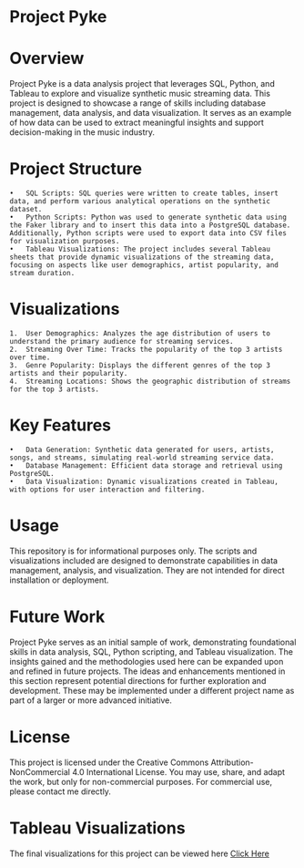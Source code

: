 # Project Pyke

# Overview

Project Pyke is a data analysis project that leverages SQL, Python, and Tableau to explore and visualize synthetic music streaming data. This project is designed to showcase a range of skills including database management, data analysis, and data visualization. It serves as an example of how data can be used to extract meaningful insights and support decision-making in the music industry.

# Project Structure

	•	SQL Scripts: SQL queries were written to create tables, insert data, and perform various analytical operations on the synthetic dataset.
	•	Python Scripts: Python was used to generate synthetic data using the Faker library and to insert this data into a PostgreSQL database. Additionally, Python scripts were used to export data into CSV files for visualization purposes.
	•	Tableau Visualizations: The project includes several Tableau sheets that provide dynamic visualizations of the streaming data, focusing on aspects like user demographics, artist popularity, and stream duration.

# Visualizations

	1.	User Demographics: Analyzes the age distribution of users to understand the primary audience for streaming services.
	2.	Streaming Over Time: Tracks the popularity of the top 3 artists over time.
	3.	Genre Popularity: Displays the different genres of the top 3 artists and their popularity.
	4.	Streaming Locations: Shows the geographic distribution of streams for the top 3 artists.

# Key Features

	•	Data Generation: Synthetic data generated for users, artists, songs, and streams, simulating real-world streaming service data.
	•	Database Management: Efficient data storage and retrieval using PostgreSQL.
	•	Data Visualization: Dynamic visualizations created in Tableau, with options for user interaction and filtering.

# Usage

This repository is for informational purposes only. The scripts and visualizations included are designed to demonstrate capabilities in data management, analysis, and visualization. They are not intended for direct installation or deployment.

# Future Work

Project Pyke serves as an initial sample of work, demonstrating foundational skills in data analysis, SQL, Python scripting, and Tableau visualization. The insights gained and the methodologies used here can be expanded upon and refined in future projects. The ideas and enhancements mentioned in this section represent potential directions for further exploration and development. These may be implemented under a different project name as part of a larger or more advanced initiative.

# License

This project is licensed under the Creative Commons Attribution-NonCommercial 4.0 International License. You may use, share, and adapt the work, but only for non-commercial purposes. For commercial use, please contact me directly.

# Tableau Visualizations

The final visualizations for this project can be viewed here [Click Here](https://public.tableau.com/app/profile/cyrus.zad/viz/ProjectPyke/Dashboard1)